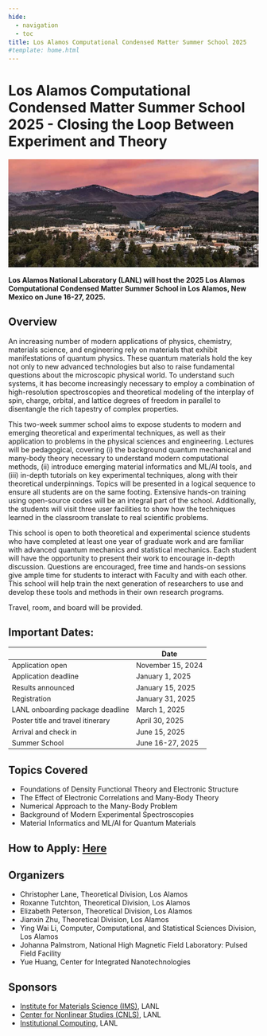 ```yaml
---
hide:
  - navigation
  - toc
title: Los Alamos Computational Condensed Matter Summer School 2025
#template: home.html
---
```


# Los Alamos Computational Condensed Matter Summer School 2025 - Closing the Loop Between Experiment and Theory

<p align="center">
  <img src="assets/images/background.jpg" />
</p>

**Los Alamos National Laboratory (LANL) will host the 2025 Los Alamos Computational Condensed Matter Summer School in Los Alamos, New Mexico on June 16-27, 2025.**

<!--The 2025 Los Alamos Computational Condensed Matter Summer School will expose students to modern and emerging theoretical, computational, and experimental techniques, and gain hands-on training in applying these approaches to current problems in the physical sciences and engineering.-->

## Overview
An increasing number of modern applications of physics, chemistry, materials science, and engineering rely on materials that exhibit manifestations of quantum physics. These quantum materials hold the key not only to new advanced technologies but also to raise fundamental questions about the microscopic physical world. To understand such systems, it has become increasingly necessary to employ a combination of high-resolution spectroscopies and theoretical modeling of the interplay of spin, charge, orbital, and lattice degrees of freedom in parallel to disentangle the rich tapestry of complex properties. 

This two-week summer school aims to expose students to modern and emerging theoretical and experimental techniques, as well as their application to problems in the physical sciences and engineering. Lectures will be pedagogical, covering (i) the background quantum mechanical and many-body theory necessary to understand modern computational methods, (ii) introduce emerging material informatics and ML/AI tools, and (iii) in-depth tutorials on key experimental techniques, along with their theoretical underpinnings. Topics will be presented in a logical sequence to ensure all students are on the same footing. Extensive hands-on training using open-source codes will be an integral part of the school. Additionally, the students will visit three user facilities to show how the techniques learned in the classroom translate to real scientific problems. 

This school is open to both theoretical and experimental science students who have completed at least one year of graduate work and are familiar with advanced quantum mechanics and statistical mechanics. Each student will have the opportunity to present their work to encourage in-depth discussion. Questions are encouraged, free time and hands-on sessions give ample time for students to interact with Faculty and with each other. This school will help train the next generation of researchers to use and develop these tools and methods in their own research programs. 

Travel, room, and board will be provided.

## Important Dates:
|       | Date |
|-------|------|
| Application open | November 15, 2024 |
| Application deadline | January 1, 2025 |
| Results announced | January 15, 2025 |
| Registration | January 31, 2025 |
| LANL onboarding package deadline | March 1, 2025 |
| Poster title and travel itinerary | April 30, 2025 |
| Arrival and check in | June 15, 2025 |
| Summer School | June 16-27, 2025 |


## Topics Covered
* Foundations of Density Functional Theory and Electronic Structure
* The Effect of Electronic Correlations and Many-Body Theory
* Numerical Approach to the Many-Body Problem
* Background of Modern Experimental Spectroscopies
* Material Informatics and ML/AI for Quantum Materials


## How to Apply: [Here](apply.md)


## Organizers
* Christopher Lane, Theoretical Division, Los Alamos
* Roxanne Tutchton, Theoretical Division, Los Alamos
* Elizabeth Peterson, Theoretical Division, Los Alamos
* Jianxin Zhu, Theoretical Division, Los Alamos
* Ying Wai Li, Computer, Computational, and Statistical Sciences Division, Los Alamos
* Johanna Palmstrom, National High Magnetic Field Laboratory: Pulsed Field Facility
* Yue Huang, Center for Integrated Nanotechnologies



## Sponsors
* [Institute for Materials Science (IMS)](https://collaboration.lanl.gov/nsec/institute-for-materials-science/), LANL
* [Center for Nonlinear Studies (CNLS)](https://cnls.lanl.gov/External/), LANL
* [Institutional Computing](https://www.lanl.gov/org/ddste/aldsc/hpc/index.php), LANL
<!--
* Institute for Complex Adaptive Matter (ICAM)
* Information Science and Technology Institute (ISTI), LANL
-->
